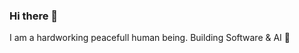 ### Hi there 👋
I am a hardworking peacefull human being. Building Software & AI 👾

<!-- ![My GitHub stats](https://github-readme-stats.vercel.app/api?username=gromdimon&count_private=true&show_icons=true&theme=transparent)
![](https://github-profile-summary-cards.vercel.app/api/cards/profile-details?username=gromdimon&theme=github)
![](https://github-profile-summary-cards.vercel.app/api/cards/repos-per-language?username=gromdimon&theme=github)
![](https://github-profile-summary-cards.vercel.app/api/cards/most-commit-language?username=gromdimon&theme=github)
![](https://github-profile-summary-cards.vercel.app/api/cards/stats?username=gromdimon&theme=github)
![](https://github-profile-summary-cards.vercel.app/api/cards/productive-time?username=gromdimon&theme=github) -->
